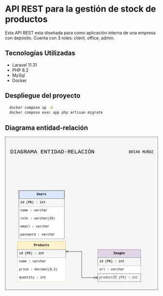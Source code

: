 
# API REST para la gestión de stock de productos

Esta API REST esta diseñada para como aplicación interna de una empresa con depósito.
Cuenta con 3 roles: client, office, admin.

## Tecnologías Utilizadas

- Laravel 11.31
- PHP 8.2
- MySql
- Docker

## Despliegue del proyecto

```bash
  docker compose up -d
  docker compose exec app php artisan migrate
```
## Diagrama entidad-relación

![Diagrama entidad-relación](./UML/ENTIDAD-RELACION.webp)

